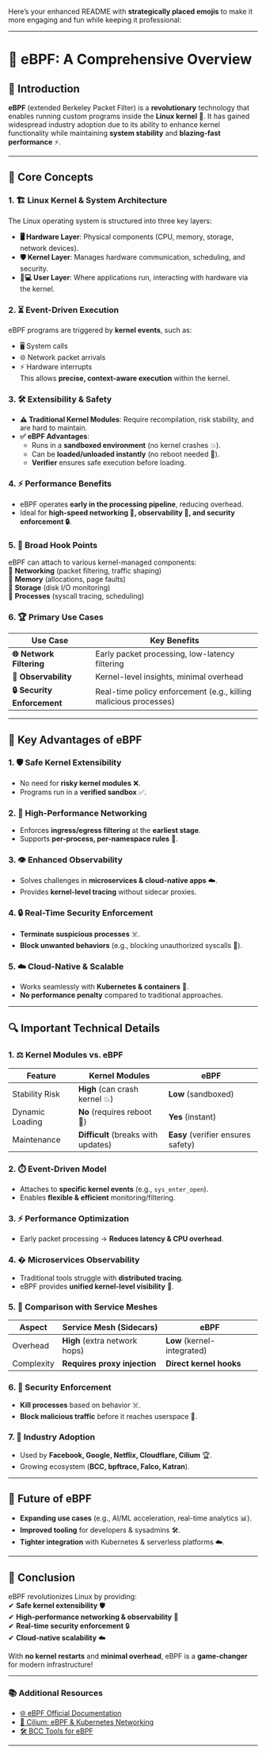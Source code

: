 Here’s your enhanced README with **strategically placed emojis** to make it more engaging and fun while keeping it professional:  

---  

# **🚀 eBPF: A Comprehensive Overview**  

## **📌 Introduction**  
**eBPF** (extended Berkeley Packet Filter) is a **revolutionary** technology that enables running custom programs inside the **Linux kernel** 🐧. It has gained widespread industry adoption due to its ability to enhance kernel functionality while maintaining **system stability** and **blazing-fast performance** ⚡.  

---  

## **🧠 Core Concepts**  

### **1. 🏗️ Linux Kernel & System Architecture**  
The Linux operating system is structured into three key layers:  
- **🖥️ Hardware Layer**: Physical components (CPU, memory, storage, network devices).  
- **🛡️ Kernel Layer**: Manages hardware communication, scheduling, and security.  
- **👩💻 User Layer**: Where applications run, interacting with hardware via the kernel.  

### **2. ⏳ Event-Driven Execution**  
eBPF programs are triggered by **kernel events**, such as:  
- 🖥️ System calls  
- 🌐 Network packet arrivals  
- ⚡ Hardware interrupts  
This allows **precise, context-aware execution** within the kernel.  

### **3. 🛠️ Extensibility & Safety**  
- **⚠️ Traditional Kernel Modules**: Require recompilation, risk stability, and are hard to maintain.  
- **✅ eBPF Advantages**:  
  - Runs in a **sandboxed environment** (no kernel crashes 💥).  
  - Can be **loaded/unloaded instantly** (no reboot needed 🔄).  
  - **Verifier** ensures safe execution before loading.  

### **4. ⚡ Performance Benefits**  
- eBPF operates **early in the processing pipeline**, reducing overhead.  
- Ideal for **high-speed networking 🚀, observability 👀, and security enforcement 🔒**.  

### **5. 🎯 Broad Hook Points**  
eBPF can attach to various kernel-managed components:  
🔹 **Networking** (packet filtering, traffic shaping)  
🔹 **Memory** (allocations, page faults)  
🔹 **Storage** (disk I/O monitoring)  
🔹 **Processes** (syscall tracing, scheduling)  

### **6. 🏆 Primary Use Cases**  
| Use Case | Key Benefits |
|----------|-------------|
| **🌐 Network Filtering** | Early packet processing, low-latency filtering |
| **👀 Observability** | Kernel-level insights, minimal overhead |
| **🔒 Security Enforcement** | Real-time policy enforcement (e.g., killing malicious processes) |

---  

## **🌟 Key Advantages of eBPF**  

### **1. 🛡️ Safe Kernel Extensibility**  
- No need for **risky kernel modules** ❌.  
- Programs run in a **verified sandbox** ✅.  

### **2. 🚀 High-Performance Networking**  
- Enforces **ingress/egress filtering** at the **earliest stage**.  
- Supports **per-process, per-namespace rules** 🎯.  

### **3. 👁️ Enhanced Observability**  
- Solves challenges in **microservices & cloud-native apps** ☁️.  
- Provides **kernel-level tracing** without sidecar proxies.  

### **4. 🔒 Real-Time Security Enforcement**  
- **Terminate suspicious processes** ☠️.  
- **Block unwanted behaviors** (e.g., blocking unauthorized syscalls 🚫).  

### **5. ☁️ Cloud-Native & Scalable**  
- Works seamlessly with **Kubernetes & containers** 🐳.  
- **No performance penalty** compared to traditional approaches.  

---  

## **🔍 Important Technical Details**  

### **1. ⚖️ Kernel Modules vs. eBPF**  
| Feature | Kernel Modules | eBPF |
|---------|---------------|------|
| Stability Risk | **High** (can crash kernel 💥) | **Low** (sandboxed) |
| Dynamic Loading | **No** (requires reboot 🔄) | **Yes** (instant) |
| Maintenance | **Difficult** (breaks with updates) | **Easy** (verifier ensures safety) |  

### **2. ⏱️ Event-Driven Model**  
- Attaches to **specific kernel events** (e.g., `sys_enter_open`).  
- Enables **flexible & efficient** monitoring/filtering.  

### **3. ⚡ Performance Optimization**  
- Early packet processing → **Reduces latency & CPU overhead**.  

### **4. � Microservices Observability**  
- Traditional tools struggle with **distributed tracing**.  
- eBPF provides **unified kernel-level visibility** 👀.  

### **5. 🔄 Comparison with Service Meshes**  
| Aspect | Service Mesh (Sidecars) | eBPF |
|--------|------------------------|------|
| Overhead | **High** (extra network hops) | **Low** (kernel-integrated) |
| Complexity | **Requires proxy injection** | **Direct kernel hooks** |  

### **6. 🔐 Security Enforcement**  
- **Kill processes** based on behavior ☠️.  
- **Block malicious traffic** before it reaches userspace 🚫.  

### **7. 🏢 Industry Adoption**  
- Used by **Facebook, Google, Netflix, Cloudflare, Cilium** 🏆.  
- Growing ecosystem (**BCC, bpftrace, Falco, Katran**).  

---  

## **🚀 Future of eBPF**  
- **Expanding use cases** (e.g., AI/ML acceleration, real-time analytics 📊).  
- **Improved tooling** for developers & sysadmins 🛠️.  
- **Tighter integration** with Kubernetes & serverless platforms ☁️.  

---  

## **🎯 Conclusion**  
eBPF revolutionizes Linux by providing:  
✔ **Safe kernel extensibility** 🛡️  
✔ **High-performance networking & observability** 🚀  
✔ **Real-time security enforcement** 🔒  
✔ **Cloud-native scalability** ☁️  

With **no kernel restarts** and **minimal overhead**, eBPF is a **game-changer** for modern infrastructure!  

---  

### **📚 Additional Resources**  
- [🌐 eBPF Official Documentation](https://ebpf.io/)  
- [🐳 Cilium: eBPF & Kubernetes Networking](https://cilium.io/)  
- [🛠️ BCC Tools for eBPF](https://github.com/iovisor/bcc)  

---  
